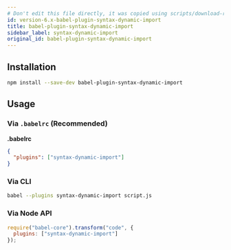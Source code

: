 ```yaml
---
# Don't edit this file directly, it was copied using scripts/download-readmes.js: 
id: version-6.x-babel-plugin-syntax-dynamic-import
title: babel-plugin-syntax-dynamic-import
sidebar_label: syntax-dynamic-import
original_id: babel-plugin-syntax-dynamic-import
---
```


## Installation

```sh
npm install --save-dev babel-plugin-syntax-dynamic-import
```

## Usage

### Via `.babelrc` (Recommended)

**.babelrc**

```json
{
  "plugins": ["syntax-dynamic-import"]
}
```

### Via CLI

```sh
babel --plugins syntax-dynamic-import script.js
```

### Via Node API

```javascript
require("babel-core").transform("code", {
  plugins: ["syntax-dynamic-import"]
});
```

